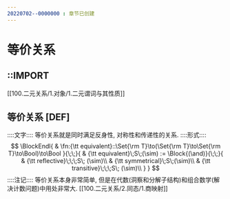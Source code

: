```yaml
---
20220702--0000000 : 章节已创建
---
```

# 等价关系
## ::IMPORT
[[100.二元关系/1.对象/1.二元谓词与其性质]]

## 等价关系 [DEF]
::::文字::::
等价关系就是同时满足反身性, 对称性和传递性的关系. 
::::形式::::
$$
\BlockEndl{
    & \fn:{\tt equivalent}::\Set{\rm T}\to(\Set{\rm T}\to\Set{\rm T}\to\Bool)\to\Bool
}{\;\;}{
    & {\tt equivalent}\;S\;(\sim) := \Block{(\and)}{\;\;}{
        & {\tt reflective}\;\;\;S\; (\sim)\\
        & {\tt symmetrical}\;S\;(\sim)\\
        & {\tt transitive}\;\;\;S\; (\sim)\\
    }
}
$$
::::注记::::
等价关系本身非常简单, 但是在代数(洞察和分解子结构)和组合数学(解决计数问题)中用处非常大. [[100.二元关系/2.同态/1.商映射]]

